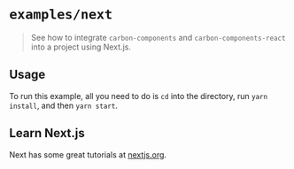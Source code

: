 # `examples/next`

> See how to integrate `carbon-components` and `carbon-components-react` into a
> project using Next.js.

## Usage

To run this example, all you need to do is `cd` into the directory, run
`yarn install`, and then `yarn start`.

## Learn Next.js

Next has some great tutorials at [nextjs.org](https://nextjs.org/learn/).
